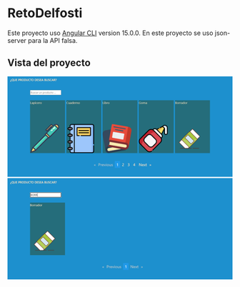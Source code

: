 # RetoDelfosti

Este proyecto uso [Angular CLI](https://github.com/angular/angular-cli) version 15.0.0.
En este proyecto se uso json-server para la API falsa.

## Vista del proyecto
![Imagen 1](img1.png)
![Imagen 2](img2.png)

